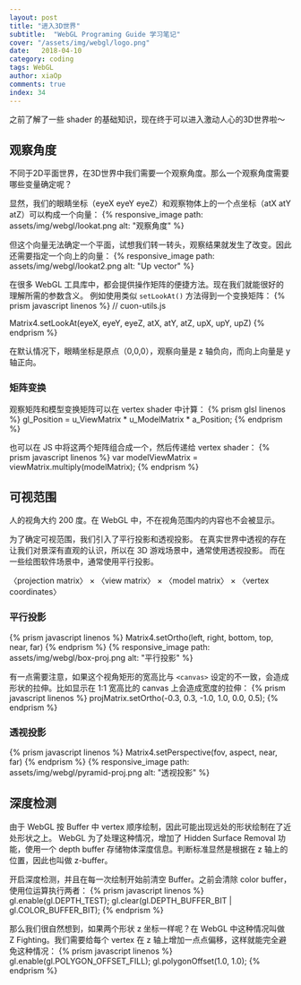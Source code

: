 ```yaml
---
layout: post
title: "进入3D世界"
subtitle:  "WebGL Programing Guide 学习笔记"
cover: "/assets/img/webgl/logo.png"
date:   2018-04-10
category: coding
tags: WebGL
author: xiaOp
comments: true
index: 34
---
```


之前了解了一些 shader 的基础知识，现在终于可以进入激动人心的3D世界啦～

## 观察角度

不同于2D平面世界，在3D世界中我们需要一个观察角度。那么一个观察角度需要哪些变量确定呢？

显然，我们的眼睛坐标（eyeX eyeY eyeZ）和观察物体上的一个点坐标（atX atY atZ）可以构成一个向量：
{% responsive_image path: assets/img/webgl/lookat.png alt: "观察角度" %}

但这个向量无法确定一个平面，试想我们转一转头，观察结果就发生了改变。因此还需要指定一个向上的向量：
{% responsive_image path: assets/img/webgl/lookat2.png alt: "Up vector" %}

在很多 WebGL 工具库中，都会提供操作矩阵的便捷方法。现在我们就能很好的理解所需的参数含义。
例如使用类似 `setLookAt()` 方法得到一个变换矩阵：
{% prism javascript linenos %}
// cuon-utils.js

Matrix4.setLookAt(eyeX, eyeY, eyeZ, atX, atY, atZ, upX, upY, upZ)
{% endprism %}

在默认情况下，眼睛坐标是原点（0,0,0），观察向量是 z 轴负向，而向上向量是 y 轴正向。

### 矩阵变换

观察矩阵和模型变换矩阵可以在 vertex shader 中计算：
{% prism glsl linenos %}
gl_Position = u_ViewMatrix * u_ModelMatrix * a_Position;
{% endprism %}

也可以在 JS 中将这两个矩阵组合成一个，然后传递给 vertex shader：
{% prism javascript linenos %}
var modelViewMatrix = viewMatrix.multiply(modelMatrix);
{% endprism %}

## 可视范围

人的视角大约 200 度。在 WebGL 中，不在视角范围内的内容也不会被显示。

为了确定可视范围，我们引入了平行投影和透视投影。
在真实世界中透视的存在让我们对景深有直观的认识，所以在 3D 游戏场景中，通常使用透视投影。
而在一些绘图软件场景中，通常使用平行投影。

〈projection matrix〉 × 〈view matrix〉 × 〈model matrix〉 × 〈vertex coordinates〉

### 平行投影

{% prism javascript linenos %}
Matrix4.setOrtho(left, right, bottom, top, near, far)
{% endprism %}
{% responsive_image path: assets/img/webgl/box-proj.png alt: "平行投影" %}

有一点需要注意，如果这个视角矩形的宽高比与 `<canvas>` 设定的不一致，会造成形状的拉伸。比如显示在 1:1 宽高比的 canvas 上会造成宽度的拉伸：
{% prism javascript linenos %}
projMatrix.setOrtho(-0.3, 0.3, -1.0, 1.0, 0.0, 0.5);
{% endprism %}

### 透视投影

{% prism javascript linenos %}
Matrix4.setPerspective(fov, aspect, near, far)
{% endprism %}
{% responsive_image path: assets/img/webgl/pyramid-proj.png alt: "透视投影" %}

## 深度检测

由于 WebGL 按 Buffer 中 vertex 顺序绘制，因此可能出现远处的形状绘制在了近处形状之上。
WebGL 为了处理这种情况，增加了 Hidden Surface Removal 功能，使用一个 depth buffer 存储物体深度信息。判断标准显然是根据在 z 轴上的位置，因此也叫做 z-buffer。

开启深度检测，并且在每一次绘制开始前清空 Buffer。之前会清除 color buffer，使用位运算执行两者：
{% prism javascript linenos %}
gl.enable(gl.DEPTH_TEST);
gl.clear(gl.DEPTH_BUFFER_BIT | gl.COLOR_BUFFER_BIT);
{% endprism %}

那么我们很自然想到，如果两个形状 z 坐标一样呢？在 WebGL 中这种情况叫做 Z Fighting。我们需要给每个 vertex 在 z 轴上增加一点点偏移，这样就能完全避免这种情况：
{% prism javascript linenos %}
gl.enable(gl.POLYGON_OFFSET_FILL);
gl.polygonOffset(1.0, 1.0);
{% endprism %}
